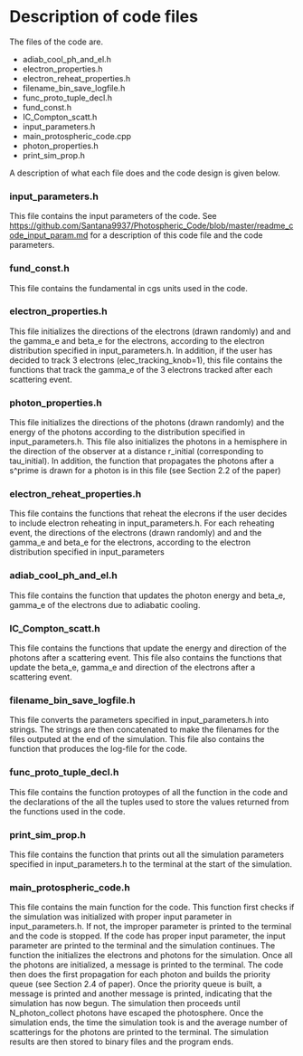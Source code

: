 # Description of code files

The files of the code are. 

- adiab_cool_ph_and_el.h
- electron_properties.h
- electron_reheat_properties.h
- filename_bin_save_logfile.h
- func_proto_tuple_decl.h
- fund_const.h
- IC_Compton_scatt.h
- input_parameters.h
- main_protospheric_code.cpp
- photon_properties.h
- print_sim_prop.h


A description of what each file does and the code design is given below.

### input_parameters.h
This file contains the input parameters of the code. See
https://github.com/Santana9937/Photospheric_Code/blob/master/readme_code_input_param.md
for a description of this code file and the code parameters.

### fund_const.h
This file contains the fundamental in cgs units used in the code.

### electron_properties.h
This file initializes the directions of the electrons (drawn randomly) and
and the gamma_e and beta_e for the electrons, according to the electron
distribution specified in input_parameters.h. In addition, if the user has
decided to track 3 electrons (elec_tracking_knob=1), this file contains the
functions that track the gamma_e of the 3 electrons tracked after each 
scattering event. 

### photon_properties.h
This file initializes the directions of the photons (drawn randomly) and
the energy of the photons according to the distribution specified in 
input_parameters.h. This file also initializes the photons in a hemisphere
in the direction of the observer at a distance r_initial (corresponding
to tau_initial). In addition, the function that propagates the photons
after a s^prime is drawn for a photon is in this file (see Section 2.2
of the paper)

### electron_reheat_properties.h
This file contains the functions that reheat the elecrons if 
the user decides to include electron reheating in input_parameters.h.
For each reheating event, the directions of the electrons (drawn randomly) and
and the gamma_e and beta_e for the electrons, according to the electron
distribution specified in input_parameters

### adiab_cool_ph_and_el.h
This file contains the function that updates the photon energy and
beta_e, gamma_e of the electrons due to adiabatic cooling.

### IC_Compton_scatt.h
This file contains the functions that update the energy and direction
of the photons after a scattering event. This file also contains the
functions that update the beta_e, gamma_e and direction of the electrons
after a scattering event.

### filename_bin_save_logfile.h
This file converts the parameters specified in input_parameters.h into
strings. The strings are then concatenated to make the filenames for
the files outputed at the end of the simulation. This file also contains
the function that produces the log-file for the code. 

### func_proto_tuple_decl.h
This file contains the function protoypes of all the function in the code
and the declarations of the all the tuples used to store the 
values returned from the functions used in the code.

### print_sim_prop.h
This file contains the function that prints out all the simulation parameters
specified in input_parameters.h to the terminal at the start of the simulation.

### main_protospheric_code.h
This file contains the main function for the code. This function first checks
if the simulation was initialized with proper input parameter in input_parameters.h.
If not, the improper parameter is printed to the terminal and the code is
stopped. If the code has proper input parameter, the input parameter are printed
to the terminal and the simulation continues. The function the initializes the electrons
and photons for the simulation. Once all the photons are initialized, a message is
printed to the terminal. The code then does the first propagation for each
photon and builds the priority queue (see Section 2.4 of paper). Once the priority
queue is built, a message is printed and another message is printed, indicating that
the simulation has now begun. The simulation then proceeds until N_photon_collect
photons have escaped the photosphere. Once the simulation ends, the time the simulation
took is and the average number of scatterings for the photons are printed to the terminal.
The simulation results are then stored to binary files and the program ends.
